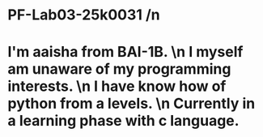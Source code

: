 # PF-Lab03-25k0031 /n
# I'm aaisha from BAI-1B. \n I myself am unaware of my programming interests. \n I have know how of python from a levels. \n Currently in a learning phase with c language.  
